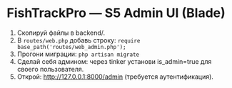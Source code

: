 FishTrackPro — S5 Admin UI (Blade)
==================================
1) Скопируй файлы в backend/.
2) В `routes/web.php` добавь строку: `require base_path('routes/web_admin.php');`
3) Прогони миграции: `php artisan migrate`
4) Сделай себя админом: через tinker установи is_admin=true для своего пользователя.
5) Открой: http://127.0.0.1:8000/admin (требуется аутентификация).
